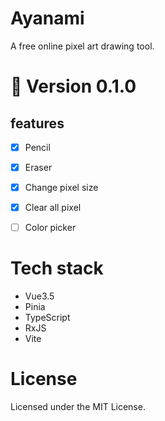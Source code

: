 # Ayanami
A free online pixel art drawing tool.

# 🚧 Version 0.1.0
## features
- [x] Pencil
- [x] Eraser
- [x] Change pixel size
- [x] Clear all pixel
- [ ] Color picker


# Tech stack
- Vue3.5
- Pinia
- TypeScript
- RxJS
- Vite

# License
Licensed under the MIT License.
